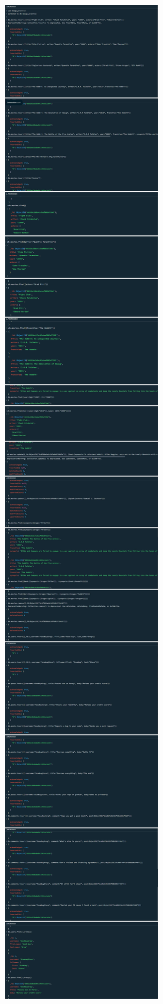 <img src="ss1.jpeg">
<img src="ss2.jpeg">
<img src="ss3.png">
<img src="ss7.png">
<img src="ss9.png">
<img src="ss11.png">
<img src="12.jpg">
<img src="13.jpg">
<img src="14.jpg">
<img src="15.jpg">
<img src="16.jpg">
<img src="17.jpg">
<img src="18.jpg">
<img src="ss19.png">
<img src="ss20.png">
<img src="21.jpg">
<img src=" ">
<img src=" ">
<img src=" ">
